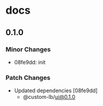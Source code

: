 # docs

## 0.1.0

### Minor Changes

- 08fe9dd: init

### Patch Changes

- Updated dependencies [08fe9dd]
  - @custom-lb/ui@0.1.0
